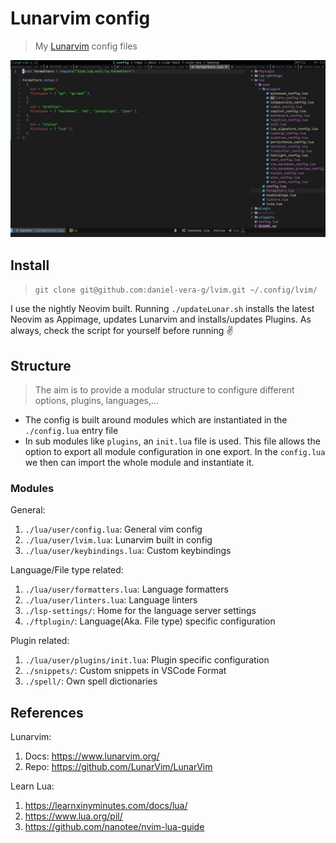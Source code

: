 # Lunarvim config

> My [Lunarvim](https://www.lunarvim.org/) config files

![Screenshoot](./docs/lunarvim.png) 

## Install

> `git clone git@github.com:daniel-vera-g/lvim.git ~/.config/lvim/`

I use the nightly Neovim built. Running `./updateLunar.sh` installs the latest Neovim as Appimage, updates Lunarvim and installs/updates Plugins. As always, check the script for yourself before running ✌

## Structure

> The aim is to provide a modular structure to configure different options, plugins, languages,...

- The config is built around modules which are instantiated in the `./config.lua` entry file
- In sub modules like `plugins`, an `init.lua` file is used. This file allows the option to export all module configuration in one export. In the `config.lua` we then can import the whole module and instantiate it.

### Modules

General:

1. `./lua/user/config.lua`: General vim config
2. `./lua/user/lvim.lua`: Lunarvim built in config
3. `./lua/user/keybindings.lua`: Custom keybindings

Language/File type related:

1. `./lua/user/formatters.lua`: Language formatters
2. `./lua/user/linters.lua`: Language linters
3. `./lsp-settings/`: Home for the language server settings
4. `./ftplugin/`: Language(Aka. File type) specific configuration

Plugin related:

1. `./lua/user/plugins/init.lua`: Plugin specific configuration
2. `./snippets/`: Custom snippets in VSCode Format
3. `./spell/`: Own spell dictionaries

## References

Lunarvim:

1. Docs: https://www.lunarvim.org/
2. Repo: https://github.com/LunarVim/LunarVim

Learn Lua:

1. https://learnxinyminutes.com/docs/lua/
2. https://www.lua.org/pil/
3. https://github.com/nanotee/nvim-lua-guide
